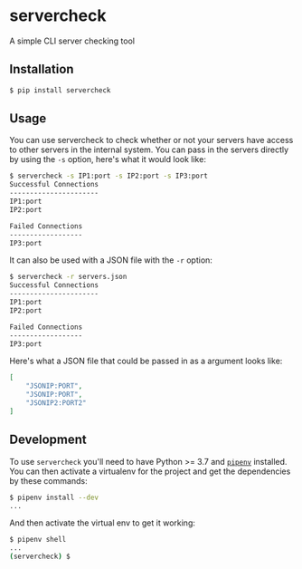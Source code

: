# servercheck

A simple CLI server checking tool

## Installation
``` Bash
$ pip install servercheck
```

## Usage

You can use servercheck to check whether or not your servers have access to other servers in the internal system. You can pass in the servers directly by using the `-s` option, here's what it would look like:

``` bash
$ servercheck -s IP1:port -s IP2:port -s IP3:port
Successful Connections
----------------------
IP1:port
IP2:port

Failed Connections
------------------
IP3:port
```

It can also be used with a JSON file with the `-r` option:

``` bash
$ servercheck -r servers.json
Successful Connections
----------------------
IP1:port
IP2:port

Failed Connections
------------------
IP3:port
```

Here's what a JSON file that could be passed in as a argument looks like:
``` JSON
[
    "JSONIP:PORT",
    "JSONIP:PORT",
    "JSONIP2:PORT2"
]
```

## Development

To use `servercheck` you'll need to have Python >= 3.7 and [`pipenv`][1] installed. You can then activate a virtualenv for the project and get the dependencies by these commands:

``` bash
$ pipenv install --dev
...
```

And then activate the virtual env to get it working:
``` bash
$ pipenv shell
...
(servercheck) $
```




[1]:https://docs.pipenv.org/en/latest/ "Download PIPENV"
